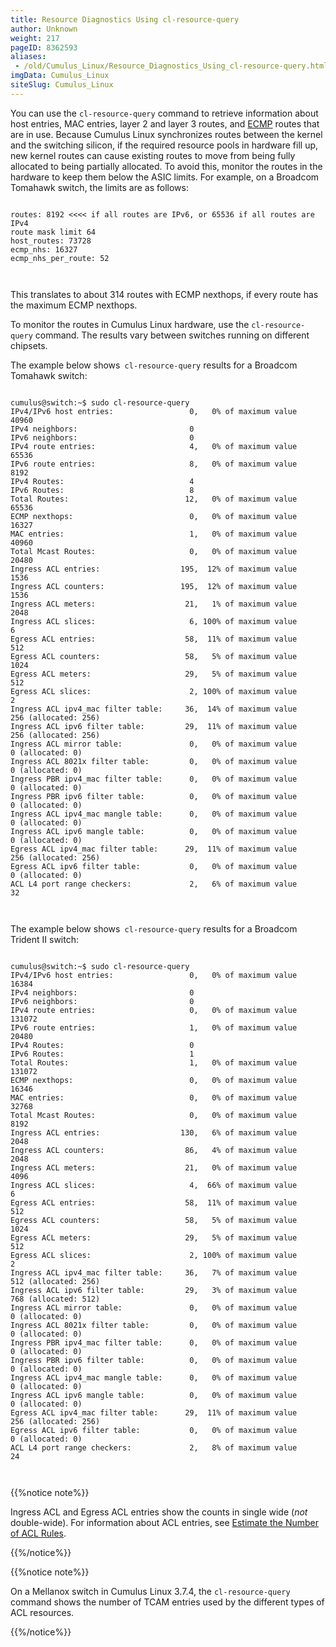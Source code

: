 ```yaml
---
title: Resource Diagnostics Using cl-resource-query
author: Unknown
weight: 217
pageID: 8362593
aliases:
 - /old/Cumulus_Linux/Resource_Diagnostics_Using_cl-resource-query.html
imgData: Cumulus_Linux
siteSlug: Cumulus_Linux
---
```

You can use the `cl-resource-query` command to retrieve information
about host entries, MAC entries, layer 2 and layer 3 routes, and
[ECMP](/old/Cumulus_Linux/Network_Topology.html#src-8362915_NetworkTopology-load_balancing)
routes that are in use. Because Cumulus Linux synchronizes routes
between the kernel and the switching silicon, if the required resource
pools in hardware fill up, new kernel routes can cause existing routes
to move from being fully allocated to being partially allocated. To
avoid this, monitor the routes in the hardware to keep them below the
ASIC limits. For example, on a Broadcom Tomahawk switch, the limits are
as follows:

``` 
                   
routes: 8192 <<<< if all routes are IPv6, or 65536 if all routes are IPv4
route mask limit 64
host_routes: 73728
ecmp_nhs: 16327
ecmp_nhs_per_route: 52
   
    
```

This translates to about 314 routes with ECMP nexthops, if every route
has the maximum ECMP nexthops.

To monitor the routes in Cumulus Linux hardware, use the
`cl-resource-query` command. The results vary between switches running
on different chipsets.

The example below shows`  cl-resource-query ` results for a Broadcom
Tomahawk switch:

``` 
                   
cumulus@switch:~$ sudo cl-resource-query
IPv4/IPv6 host entries:                 0,   0% of maximum value  40960
IPv4 neighbors:                         0
IPv6 neighbors:                         0
IPv4 route entries:                     4,   0% of maximum value  65536
IPv6 route entries:                     8,   0% of maximum value   8192
IPv4 Routes:                            4
IPv6 Routes:                            8
Total Routes:                          12,   0% of maximum value  65536
ECMP nexthops:                          0,   0% of maximum value  16327
MAC entries:                            1,   0% of maximum value  40960
Total Mcast Routes:                     0,   0% of maximum value  20480
Ingress ACL entries:                  195,  12% of maximum value   1536
Ingress ACL counters:                 195,  12% of maximum value   1536
Ingress ACL meters:                    21,   1% of maximum value   2048
Ingress ACL slices:                     6, 100% of maximum value      6
Egress ACL entries:                    58,  11% of maximum value    512
Egress ACL counters:                   58,   5% of maximum value   1024
Egress ACL meters:                     29,   5% of maximum value    512
Egress ACL slices:                      2, 100% of maximum value      2
Ingress ACL ipv4_mac filter table:     36,  14% of maximum value    256 (allocated: 256)
Ingress ACL ipv6 filter table:         29,  11% of maximum value    256 (allocated: 256)
Ingress ACL mirror table:               0,   0% of maximum value      0 (allocated: 0)
Ingress ACL 8021x filter table:         0,   0% of maximum value      0 (allocated: 0)
Ingress PBR ipv4_mac filter table:      0,   0% of maximum value      0 (allocated: 0)
Ingress PBR ipv6 filter table:          0,   0% of maximum value      0 (allocated: 0)
Ingress ACL ipv4_mac mangle table:      0,   0% of maximum value      0 (allocated: 0)
Ingress ACL ipv6 mangle table:          0,   0% of maximum value      0 (allocated: 0)
Egress ACL ipv4_mac filter table:      29,  11% of maximum value    256 (allocated: 256)
Egress ACL ipv6 filter table:           0,   0% of maximum value      0 (allocated: 0)
ACL L4 port range checkers:             2,   6% of maximum value     32
   
    
```

The example below shows`  cl-resource-query ` results for a Broadcom
Trident II switch:

``` 
                   
cumulus@switch:~$ sudo cl-resource-query
IPv4/IPv6 host entries:                 0,   0% of maximum value  16384
IPv4 neighbors:                         0
IPv6 neighbors:                         0
IPv4 route entries:                     0,   0% of maximum value 131072
IPv6 route entries:                     1,   0% of maximum value  20480
IPv4 Routes:                            0
IPv6 Routes:                            1
Total Routes:                           1,   0% of maximum value 131072
ECMP nexthops:                          0,   0% of maximum value  16346
MAC entries:                            0,   0% of maximum value  32768
Total Mcast Routes:                     0,   0% of maximum value   8192
Ingress ACL entries:                  130,   6% of maximum value   2048
Ingress ACL counters:                  86,   4% of maximum value   2048
Ingress ACL meters:                    21,   0% of maximum value   4096
Ingress ACL slices:                     4,  66% of maximum value      6
Egress ACL entries:                    58,  11% of maximum value    512
Egress ACL counters:                   58,   5% of maximum value   1024
Egress ACL meters:                     29,   5% of maximum value    512
Egress ACL slices:                      2, 100% of maximum value      2
Ingress ACL ipv4_mac filter table:     36,   7% of maximum value    512 (allocated: 256)
Ingress ACL ipv6 filter table:         29,   3% of maximum value    768 (allocated: 512)
Ingress ACL mirror table:               0,   0% of maximum value      0 (allocated: 0)
Ingress ACL 8021x filter table:         0,   0% of maximum value      0 (allocated: 0)
Ingress PBR ipv4_mac filter table:      0,   0% of maximum value      0 (allocated: 0)
Ingress PBR ipv6 filter table:          0,   0% of maximum value      0 (allocated: 0)
Ingress ACL ipv4_mac mangle table:      0,   0% of maximum value      0 (allocated: 0)
Ingress ACL ipv6 mangle table:          0,   0% of maximum value      0 (allocated: 0)
Egress ACL ipv4_mac filter table:      29,  11% of maximum value    256 (allocated: 256)
Egress ACL ipv6 filter table:           0,   0% of maximum value      0 (allocated: 0)
ACL L4 port range checkers:             2,   8% of maximum value     24
   
    
```

{{%notice note%}}

Ingress ACL and Egress ACL entries show the counts in single wide (*not*
double-wide). For information about ACL entries, see [Estimate the
Number of ACL
Rules](/old/Cumulus_Linux/Netfilter_-_ACLs.html#src-8362563_Netfilter-ACLs-estimate-rules).

{{%/notice%}}

{{%notice note%}}

On a Mellanox switch in Cumulus Linux 3.7.4, the `cl-resource-query`
command shows the number of TCAM entries used by the different types of
ACL resources.

{{%/notice%}}
